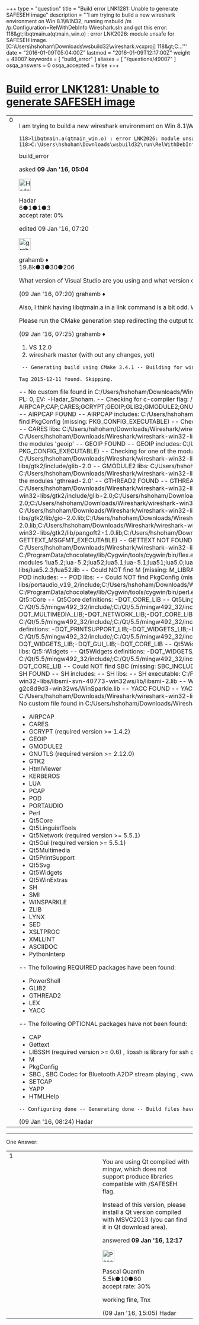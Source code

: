 +++
type = "question"
title = "Build error LNK1281: Unable to generate SAFESEH image"
description = '''I am trying to build a new wireshark environment on Win 8.1&#92;WIN32, running msbuild /m /p:Configuration=RelWithDebInfo Wireshark.sln and got this error: 118&amp;gt;libqtmain.a(qtmain_win.o) : error LNK2026: module unsafe for SAFESEH image. [C:&#92;Users&#92;hshoham&#92;Downloads&#92;wsbuild32&#92;wireshark.vcxproj] 118&amp;gt;C...'''
date = "2016-01-09T05:04:00Z"
lastmod = "2016-01-09T12:17:00Z"
weight = 49007
keywords = [ "build_error" ]
aliases = [ "/questions/49007" ]
osqa_answers = 0
osqa_accepted = false
+++

<div class="headNormal">

# [Build error LNK1281: Unable to generate SAFESEH image](/questions/49007/build-error-lnk1281-unable-to-generate-safeseh-image)

</div>

<div id="main-body">

<div id="askform">

<table id="question-table" style="width:100%;"><colgroup><col style="width: 50%" /><col style="width: 50%" /></colgroup><tbody><tr class="odd"><td style="width: 30px; vertical-align: top"><div class="vote-buttons"><div id="post-49007-score" class="post-score" title="current number of votes">0</div><div id="favorite-count" class="favorite-count"></div></div></td><td><div id="item-right"><div class="question-body"><p>I am trying to build a new wireshark environment on Win 8.1\WIN32, running <code>msbuild /m /p:Configuration=RelWithDebInfo Wireshark.sln</code> and got this error:</p><pre><code>118&gt;libqtmain.a(qtmain_win.o) : error LNK2026: module unsafe for SAFESEH image. [C:\Users\hshoham\Downloads\wsbuild32\wireshark.vcxproj]
118&gt;C:\Users\hshoham\Downloads\wsbuild32\run\RelWithDebInfo\Wireshark.exe : fatal error LNK1281: Unable to generate SAFESEH image. [C:\Users\hshoham\Downloads\wsbuild32\wireshark.vcxproj]</code></pre></div><div id="question-tags" class="tags-container tags">build_error</div><div id="question-controls" class="post-controls"></div><div class="post-update-info-container"><div class="post-update-info post-update-info-user"><p>asked <strong>09 Jan '16, 05:04</strong></p><img src="https://secure.gravatar.com/avatar/7a947b5c68798e251f20542fdf759cb1?s=32&amp;d=identicon&amp;r=g" class="gravatar" width="32" height="32" alt="Hadar&#39;s gravatar image" /><p>Hadar<br />
<span class="score" title="6 reputation points">6</span><span title="1 badges"><span class="badge1">●</span><span class="badgecount">1</span></span><span title="1 badges"><span class="silver">●</span><span class="badgecount">1</span></span><span title="3 badges"><span class="bronze">●</span><span class="badgecount">3</span></span><br />
<span class="accept_rate" title="Rate of the user&#39;s accepted answers">accept rate:</span> <span title="Hadar has no accepted answers">0%</span></p></div><div class="post-update-info post-update-info-edited"><p>edited 09 Jan '16, 07:20</p><img src="https://secure.gravatar.com/avatar/d2a7e24ca66604c749c7c88c1da8ff78?s=32&amp;d=identicon&amp;r=g" class="gravatar" width="32" height="32" alt="grahamb&#39;s gravatar image" /><p>grahamb ♦<br />
<span class="score" title="19834 reputation points"><span>19.8k</span></span><span title="3 badges"><span class="badge1">●</span><span class="badgecount">3</span></span><span title="30 badges"><span class="silver">●</span><span class="badgecount">30</span></span><span title="206 badges"><span class="bronze">●</span><span class="badgecount">206</span></span></p></div></div><div id="comments-container-49007" class="comments-container"><span id="49013"></span><div id="comment-49013" class="comment"><div id="post-49013-score" class="comment-score"></div><div class="comment-text"><p>What version of Visual Studio are you using and what version of Wireshark, from master or another branch or a tarball?</p></div><div id="comment-49013-info" class="comment-info"><span class="comment-age">(09 Jan '16, 07:20)</span> grahamb ♦</div></div><span id="49014"></span><div id="comment-49014" class="comment"><div id="post-49014-score" class="comment-score"></div><div class="comment-text"><p>Also, I think having libqtmain.a in a link command is a bit odd. Windows uses .lib files for import linking, and the object files in them would be .obj. What version of Qt are you using, are you sure you have installed the Windows version appropriate for your version of Visual Studio.</p><p>Please run the CMake generation step redirecting the output to a file and paste that files contents here, e.g. <code>CMake ... &gt; cmake.txt</code>.</p></div><div id="comment-49014-info" class="comment-info"><span class="comment-age">(09 Jan '16, 07:25)</span> grahamb ♦</div></div><span id="49015"></span><div id="comment-49015" class="comment"><div id="post-49015-score" class="comment-score"></div><div class="comment-text"><ol><li>VS 12.0</li><li>wireshark master (with out any changes, yet)</li></ol><p><code> -- Generating build using CMake 3.4.1 -- Building for win32 using Visual Studio 12 2013 Working in C:\Users\hshoham\Downloads\Wireshark\wireshark-win32-libs</code></p><p><code></code></p><p><code>Tag 2015-12-11 found. Skipping.</code></p><code></code><p>-- No custom file found in C:/Users/hshoham/Downloads/Wireshark -- Configuration types: Debug;Release;MinSizeRel;RelWithDebInfo -- CMAKE_C_FLAGS_RELWITHDEBINFO: /MD /Zi /O2 /Ob1 /D NDEBUG -- CMAKE_CXX_FLAGS_RELWITHDEBINFO: /MD /Zi /O2 /Ob1 /D NDEBUG -- V: 2.1.0-Hadar_Shoham, MaV: 2, MiV: 1, PL: 0, EV: -Hadar_Shoham. -- Checking for c-compiler flag: /MP -- Checking for c-compiler flag: /Zo -- Checking for c-compiler flag: /w34295 /w34189 -- Checking for c++-compiler flag: /MP -- Checking for c++-compiler flag: /Zo -- Checking for c++-compiler flag: /w34295 /w34189 -- Packagelist: AIRPCAP;CAP;CARES;GCRYPT;GEOIP;GLIB2;GMODULE2;GNUTLS;GTHREAD2;GTK2;Gettext;HtmlViewer;KERBEROS;LEX;LIBSSH;LUA;M;PCAP;POD;PORTAUDIO;Perl;PythonInterp;Qt5Core;Qt5LinguistTools;Qt5Multimedia;Qt5PrintSupport;Qt5Svg;Qt5Widgets;Qt5WinExtras;SBC;SED;SETCAP;SH;SMI;WINSPARKLE;YACC;YAPP;ZLIB -- AIRPCAP FOUND -- AIRPCAP includes: C:/Users/hshoham/Downloads/Wireshark/wireshark-win32-libs/AirPcap_Devpack_4_1_0_1622/Airpcap_Devpack/include -- AIRPCAP libs: C:/Users/hshoham/Downloads/Wireshark/wireshark-win32-libs/AirPcap_Devpack_4_1_0_1622/Airpcap_Devpack/lib/airpcap.lib -- Could NOT find PkgConfig (missing: PKG_CONFIG_EXECUTABLE) -- Checking for one of the modules 'libcap' -- Could NOT find CAP (missing: CAP_LIBRARY CAP_INCLUDE_DIR) -- CAP NOT FOUND -- CARES FOUND -- CARES includes: C:/Users/hshoham/Downloads/Wireshark/wireshark-win32-libs/c-ares-1.9.1-1-win32ws/include -- CARES libs: C:/Users/hshoham/Downloads/Wireshark/wireshark-win32-libs/c-ares-1.9.1-1-win32ws/lib/libcares-2.lib -- GCRYPT FOUND -- GCRYPT includes: C:/Users/hshoham/Downloads/Wireshark/wireshark-win32-libs/gnutls-3.2.15-2.7-win32ws/include -- GCRYPT libs: C:/Users/hshoham/Downloads/Wireshark/wireshark-win32-libs/gnutls-3.2.15-2.7-win32ws/bin/libgcrypt-20.lib;C:/Users/hshoham/Downloads/Wireshark/wireshark-win32-libs/gnutls-3.2.15-2.7-win32ws/bin/libgpg-error-0.lib -- Could NOT find PkgConfig (missing: PKG_CONFIG_EXECUTABLE) -- Checking for one of the modules 'geoip' -- GEOIP FOUND -- GEOIP includes: C:/Users/hshoham/Downloads/Wireshark/wireshark-win32-libs/GeoIP-1.6.6-win32ws/include -- GEOIP libs: C:/Users/hshoham/Downloads/Wireshark/wireshark-win32-libs/GeoIP-1.6.6-win32ws/lib/libGeoIP-1.lib -- Could NOT find PkgConfig (missing: PKG_CONFIG_EXECUTABLE) -- Checking for one of the modules 'glib-2.0&gt;=2.14.0' -- GLIB2 FOUND -- GLIB2 includes: C:/Users/hshoham/Downloads/Wireshark/wireshark-win32-libs/gtk2/include/glib-2.0;C:/Users/hshoham/Downloads/Wireshark/wireshark-win32-libs/gtk2/lib/glib-2.0/include -- GLIB2 libs: C:/Users/hshoham/Downloads/Wireshark/wireshark-win32-libs/gtk2/lib/glib-2.0.lib -- Could NOT find PkgConfig (missing: PKG_CONFIG_EXECUTABLE) -- Checking for one of the modules 'gmodule-2.0' -- GMODULE2 FOUND -- GMODULE2 includes: C:/Users/hshoham/Downloads/Wireshark/wireshark-win32-libs/gtk2/include/glib-2.0 -- GMODULE2 libs: C:/Users/hshoham/Downloads/Wireshark/wireshark-win32-libs/gtk2/lib/gmodule-2.0.lib -- Could NOT find PkgConfig (missing: PKG_CONFIG_EXECUTABLE) -- Checking for one of the modules 'gnutls' -- GNUTLS FOUND -- GNUTLS includes: C:/Users/hshoham/Downloads/Wireshark/wireshark-win32-libs/gnutls-3.2.15-2.7-win32ws/include -- GNUTLS libs: C:/Users/hshoham/Downloads/Wireshark/wireshark-win32-libs/gnutls-3.2.15-2.7-win32ws/bin/libgnutls-28.lib -- Could NOT find PkgConfig (missing: PKG_CONFIG_EXECUTABLE) -- Checking for one of the modules 'gthread-2.0' -- GTHREAD2 FOUND -- GTHREAD2 includes: C:/Users/hshoham/Downloads/Wireshark/wireshark-win32-libs/gtk2/include/glib-2.0/glib -- GTHREAD2 libs: C:/Users/hshoham/Downloads/Wireshark/wireshark-win32-libs/gtk2/lib/gthread-2.0.lib -- GTK2 FOUND -- GTK2 includes: C:/Users/hshoham/Downloads/Wireshark/wireshark-win32-libs/gtk2/include/gtk-2.0;C:/Users/hshoham/Downloads/Wireshark/wireshark-win32-libs/gtk2/include;C:/Users/hshoham/Downloads/Wireshark/wireshark-win32-libs/gtk2/include/freetype2;C:/Tcl/include;C:/Users/hshoham/Downloads/Wireshark/wireshark-win32-libs/gtk2/include/glib-2.0;C:/Users/hshoham/Downloads/Wireshark/wireshark-win32-libs/gtk2/lib/glib-2.0/include;C:/Users/hshoham/Downloads/Wireshark/wireshark-win32-libs/gtk2/include/atk-1.0;C:/Users/hshoham/Downloads/Wireshark/wireshark-win32-libs/gtk2/include/gdk-pixbuf-2.0;C:/Users/hshoham/Downloads/Wireshark/wireshark-win32-libs/gtk2/include/cairo;C:/Users/hshoham/Downloads/Wireshark/wireshark-win32-libs/gtk2/include/pango-1.0;C:/Users/hshoham/Downloads/Wireshark/wireshark-win32-libs/gtk2/lib/gtk-2.0/include -- GTK2 libs: C:/Users/hshoham/Downloads/Wireshark/wireshark-win32-libs/gtk2/lib/glib-2.0.lib;C:/Users/hshoham/Downloads/Wireshark/wireshark-win32-libs/gtk2/lib/gobject-2.0.lib;C:/Users/hshoham/Downloads/Wireshark/wireshark-win32-libs/gtk2/lib/atk-1.0.lib;C:/Users/hshoham/Downloads/Wireshark/wireshark-win32-libs/gtk2/lib/gio-2.0.lib;C:/Users/hshoham/Downloads/Wireshark/wireshark-win32-libs/gtk2/lib/gthread-2.0.lib;C:/Users/hshoham/Downloads/Wireshark/wireshark-win32-libs/gtk2/lib/gmodule-2.0.lib;C:/Users/hshoham/Downloads/Wireshark/wireshark-win32-libs/gtk2/lib/gdk_pixbuf-2.0.lib;C:/Users/hshoham/Downloads/Wireshark/wireshark-win32-libs/gtk2/lib/cairo.lib;C:/Users/hshoham/Downloads/Wireshark/wireshark-win32-libs/gtk2/lib/pango-1.0.lib;C:/Users/hshoham/Downloads/Wireshark/wireshark-win32-libs/gtk2/lib/pangocairo-1.0.lib;C:/Users/hshoham/Downloads/Wireshark/wireshark-win32-libs/gtk2/lib/pangoft2-1.0.lib;C:/Users/hshoham/Downloads/Wireshark/wireshark-win32-libs/gtk2/lib/gdk-win32-2.0.lib;C:/Users/hshoham/Downloads/Wireshark/wireshark-win32-libs/gtk2/lib/gtk-win32-2.0.lib -- Could NOT find Gettext (missing: GETTEXT_MSGMERGE_EXECUTABLE GETTEXT_MSGFMT_EXECUTABLE) -- GETTEXT NOT FOUND -- HTML_VIEWER NOT FOUND -- Could NOT find PkgConfig (missing: PKG_CONFIG_EXECUTABLE) -- Checking for one of the modules 'krb5;mit-krb5;heimdal-krb5' -- KERBEROS FOUND -- KERBEROS includes: C:/Users/hshoham/Downloads/Wireshark/wireshark-win32-libs/kfw-3-2-2-i386-ws-vc6/include -- KERBEROS libs: C:/Users/hshoham/Downloads/Wireshark/wireshark-win32-libs/kfw-3-2-2-i386-ws-vc6/lib/krb5_32.lib -- LEX FOUND -- LEX includes: -- LEX libs: -- LEX executable: C:/ProgramData/chocolatey/lib/Cygwin/tools/cygwin/bin/flex.exe -- Could NOT find LIBSSH (missing: LIBSSH_LIBRARIES LIBSSH_INCLUDE_DIRS LIBSSH_VERSION) (Required is at least version "0.6") -- LIBSSH NOT FOUND -- Could NOT find PkgConfig (missing: PKG_CONFIG_EXECUTABLE) -- Checking for one of the modules 'lua5.2;lua-5.2;lua52;lua5.1;lua-5.1;lua51;lua5.0;lua-5.0;lua50' -- Checking for one of the modules 'lua&lt;=5.2.99' -- LUA FOUND -- LUA includes: C:/Users/hshoham/Downloads/Wireshark/wireshark-win32-libs/lua5.2.3/include -- LUA libs: C:/Users/hshoham/Downloads/Wireshark/wireshark-win32-libs/lua5.2.3/lua52.lib -- Could NOT find M (missing: M_LIBRARY) -- M NOT FOUND -- PCAP FOUND -- PCAP includes: C:/Users/hshoham/Downloads/Wireshark/wireshark-win32-libs/WpdPack/Include -- PCAP libs: C:/Users/hshoham/Downloads/Wireshark/wireshark-win32-libs/WpdPack/Lib/wpcap.lib -- POD FOUND -- POD includes: -- POD libs: -- Could NOT find PkgConfig (missing: PKG_CONFIG_EXECUTABLE) -- Checking for one of the modules 'portaudio-2.0' -- PORTAUDIO FOUND -- PORTAUDIO includes: C:/Users/hshoham/Downloads/Wireshark/wireshark-win32-libs/portaudio_v19_2/include;C:/Users/hshoham/Downloads/Wireshark/wireshark-win32-libs/portaudio_v19_2/src/common;C:/Users/hshoham/Downloads/Wireshark/wireshark-win32-libs/portaudio_v19_2/src/os/win -- PORTAUDIO libs: -- PERL FOUND -- Perl includes: -- Perl libs: -- Perl executable: C:/ProgramData/chocolatey/lib/Cygwin/tools/cygwin/bin/perl.exe -- PYTHONINTERP FOUND -- PythonInterp includes: -- PythonInterp libs: -- Qt5Core FOUND -- Qt5Core includes: C:/Qt/5.5/mingw492_32/include/;C:/Qt/5.5/mingw492_32/include/QtCore;C:/Qt/5.5/mingw492_32/.//mkspecs/win32-g++ -- Qt5Core libs: Qt5::Core -- Qt5Core definitions: -DQT_CORE_LIB -- Qt5LinguistTools FOUND -- Qt5LinguistTools includes: -- Qt5LinguistTools libs: -- Qt5Multimedia FOUND -- Qt5Multimedia includes: C:/Qt/5.5/mingw492_32/include/;C:/Qt/5.5/mingw492_32/include/QtMultimedia;C:/Qt/5.5/mingw492_32/include/QtNetwork;C:/Qt/5.5/mingw492_32/include/QtCore;C:/Qt/5.5/mingw492_32/.//mkspecs/win32-g++;C:/Qt/5.5/mingw492_32/include/QtGui -- Qt5Multimedia libs: Qt5::Multimedia -- Qt5Multimedia definitions: -DQT_MULTIMEDIA_LIB;-DQT_NETWORK_LIB;-DQT_CORE_LIB;-DQT_GUI_LIB -- Qt5PrintSupport FOUND -- Qt5PrintSupport includes: C:/Qt/5.5/mingw492_32/include/;C:/Qt/5.5/mingw492_32/include/QtPrintSupport;C:/Qt/5.5/mingw492_32/include/QtWidgets;C:/Qt/5.5/mingw492_32/include/QtGui;C:/Qt/5.5/mingw492_32/include/QtCore;C:/Qt/5.5/mingw492_32/.//mkspecs/win32-g++ -- Qt5PrintSupport libs: Qt5::PrintSupport -- Qt5PrintSupport definitions: -DQT_PRINTSUPPORT_LIB;-DQT_WIDGETS_LIB;-DQT_GUI_LIB;-DQT_CORE_LIB -- Qt5Svg FOUND -- Qt5Svg includes: C:/Qt/5.5/mingw492_32/include/;C:/Qt/5.5/mingw492_32/include/QtSvg;C:/Qt/5.5/mingw492_32/include/QtWidgets;C:/Qt/5.5/mingw492_32/include/QtGui;C:/Qt/5.5/mingw492_32/include/QtCore;C:/Qt/5.5/mingw492_32/.//mkspecs/win32-g++ -- Qt5Svg libs: Qt5::Svg -- Qt5Svg definitions: -DQT_SVG_LIB;-DQT_WIDGETS_LIB;-DQT_GUI_LIB;-DQT_CORE_LIB -- Qt5Widgets FOUND -- Qt5Widgets includes: C:/Qt/5.5/mingw492_32/include/;C:/Qt/5.5/mingw492_32/include/QtWidgets;C:/Qt/5.5/mingw492_32/include/QtGui;C:/Qt/5.5/mingw492_32/include/QtCore;C:/Qt/5.5/mingw492_32/.//mkspecs/win32-g++ -- Qt5Widgets libs: Qt5::Widgets -- Qt5Widgets definitions: -DQT_WIDGETS_LIB;-DQT_GUI_LIB;-DQT_CORE_LIB -- Qt5WinExtras FOUND -- Qt5WinExtras includes: C:/Qt/5.5/mingw492_32/include/;C:/Qt/5.5/mingw492_32/include/QtWinExtras;C:/Qt/5.5/mingw492_32/include/QtGui;C:/Qt/5.5/mingw492_32/include/QtCore;C:/Qt/5.5/mingw492_32/.//mkspecs/win32-g++ -- Qt5WinExtras libs: Qt5::WinExtras -- Qt5WinExtras definitions: -DQT_WINEXTRAS_LIB;-DQT_GUI_LIB;-DQT_CORE_LIB -- Could NOT find SBC (missing: SBC_INCLUDE_DIR SBC_LIBRARY) -- SBC NOT FOUND -- SED FOUND -- SED includes: -- SED libs: -- SED executable: C:/ProgramData/chocolatey/lib/Cygwin/tools/cygwin/bin/sed.exe -- Could NOT find SETCAP (missing: SETCAP_EXECUTABLE) -- SETCAP NOT FOUND -- SH FOUND -- SH includes: -- SH libs: -- SH executable: C:/ProgramData/chocolatey/lib/Cygwin/tools/cygwin/bin/bash.exe -- SMI FOUND -- SMI includes: C:/Users/hshoham/Downloads/Wireshark/wireshark-win32-libs/libsmi-svn-40773-win32ws/include -- SMI libs: C:/Users/hshoham/Downloads/Wireshark/wireshark-win32-libs/libsmi-svn-40773-win32ws/lib/libsmi-2.lib -- WINSPARKLE FOUND -- WINSPARKLE includes: C:/Users/hshoham/Downloads/Wireshark/wireshark-win32-libs/WinSparkle-0.3-44-g2c8d9d3-win32ws -- WINSPARKLE libs: C:/Users/hshoham/Downloads/Wireshark/wireshark-win32-libs/WinSparkle-0.3-44-g2c8d9d3-win32ws/WinSparkle.lib -- YACC FOUND -- YACC includes: -- YACC libs: -- YACC executable: C:/ProgramData/chocolatey/lib/Cygwin/tools/cygwin/bin/bison.exe -- Could NOT find YAPP (missing: YAPP_EXECUTABLE) -- YAPP NOT FOUND -- ZLIB FOUND -- ZLIB includes: C:/Users/hshoham/Downloads/Wireshark/wireshark-win32-libs/zlib-1.2.8-ws;C:/Users/hshoham/Downloads/wsbuild32/zlib -- ZLIB libs: zlib -- C-Flags: /MP /Zo /w34295 /w34189 /DWIN32 /D_WINDOWS /W3 -- CXX-Flags: /MP /Zo /w34295 /w34189 /DWIN32 /D_WINDOWS /W3 /GR /EHsc -- Warnings as errors: /WX -- No custom file found in C:/Users/hshoham/Downloads/Wireshark/asn1 -- Using Cygwin a2x -- No custom file found in C:/Users/hshoham/Downloads/Wireshark/epan -- No custom file found in C:/Users/hshoham/Downloads/Wireshark/ui/gtk -- docdir: -- -- The following OPTIONAL packages have been found:</p><ul><li>AIRPCAP</li><li>CARES</li><li>GCRYPT (required version &gt;= 1.4.2)</li><li>GEOIP</li><li>GMODULE2</li><li>GNUTLS (required version &gt;= 2.12.0)</li><li>GTK2</li><li>HtmlViewer</li><li>KERBEROS</li><li>LUA</li><li>PCAP</li><li>POD</li><li>PORTAUDIO</li><li>Perl</li><li>Qt5Core</li><li>Qt5LinguistTools</li><li>Qt5Network (required version &gt;= 5.5.1)</li><li>Qt5Gui (required version &gt;= 5.5.1)</li><li>Qt5Multimedia</li><li>Qt5PrintSupport</li><li>Qt5Svg</li><li>Qt5Widgets</li><li>Qt5WinExtras</li><li>SH</li><li>SMI</li><li>WINSPARKLE</li><li>ZLIB</li><li>LYNX</li><li>SED</li><li>XSLTPROC</li><li>XMLLINT</li><li>ASCIIDOC</li><li>PythonInterp</li></ul><p>-- The following REQUIRED packages have been found:</p><ul><li>PowerShell</li><li>GLIB2</li><li>GTHREAD2</li><li>LEX</li><li>YACC</li></ul><p>-- The following OPTIONAL packages have not been found:</p><ul><li>CAP</li><li>Gettext</li><li>LIBSSH (required version &gt;= 0.6) , libssh is library for ssh connections and it is needed to build sshdump , &lt;www: &lt;a="" href="https://www.libssh.org/get-it/&amp;gt;"&gt;https://www.libssh.org/get-it/&gt;</li><li>M</li><li>PkgConfig</li><li>SBC , SBC Codec for Bluetooth A2DP stream playing , &lt;www: &lt;a="" href="http://git.kernel.org/cgit/bluetooth/sbc.git&amp;gt;"&gt;http://git.kernel.org/cgit/bluetooth/sbc.git&gt;</li><li>SETCAP</li><li>YAPP</li><li>HTMLHelp</li></ul></code><p><code>-- Configuring done -- Generating done -- Build files have been written to: C:/Users/hshoham/Downloads/wsbuild32</code></p></div><div id="comment-49015-info" class="comment-info"><span class="comment-age">(09 Jan '16, 08:24)</span> Hadar</div></div></div><div id="comment-tools-49007" class="comment-tools"></div><div class="clear"></div><div id="comment-49007-form-container" class="comment-form-container"></div><div class="clear"></div></div></td></tr></tbody></table>

------------------------------------------------------------------------

<div class="tabBar">

<span id="sort-top"></span>

<div class="headQuestions">

One Answer:

</div>

</div>

<span id="49025"></span>

<div id="answer-container-49025" class="answer">

<table style="width:100%;"><colgroup><col style="width: 50%" /><col style="width: 50%" /></colgroup><tbody><tr class="odd"><td style="width: 30px; vertical-align: top"><div class="vote-buttons"><div id="post-49025-score" class="post-score" title="current number of votes">1</div></div></td><td><div class="item-right"><div class="answer-body"><p>You are using Qt compiled with mingw, which does not support produce libraries compatible with /SAFESEH flag.</p><p>Instead of this version, please install a Qt version compiled with MSVC2013 (you can find it in Qt download area).</p></div><div class="answer-controls post-controls"></div><div class="post-update-info-container"><div class="post-update-info post-update-info-user"><p>answered <strong>09 Jan '16, 12:17</strong></p><img src="https://secure.gravatar.com/avatar/713f24fd877861260b71ecd455018625?s=32&amp;d=identicon&amp;r=g" class="gravatar" width="32" height="32" alt="Pascal%20Quantin&#39;s gravatar image" /><p>Pascal Quantin<br />
<span class="score" title="5544 reputation points"><span>5.5k</span></span><span title="10 badges"><span class="silver">●</span><span class="badgecount">10</span></span><span title="60 badges"><span class="bronze">●</span><span class="badgecount">60</span></span><br />
<span class="accept_rate" title="Rate of the user&#39;s accepted answers">accept rate:</span> <span title="Pascal Quantin has 92 accepted answers">30%</span></p></div></div><div id="comments-container-49025" class="comments-container"><span id="49034"></span><div id="comment-49034" class="comment"><div id="post-49034-score" class="comment-score"></div><div class="comment-text"><p>working fine, Tnx</p></div><div id="comment-49034-info" class="comment-info"><span class="comment-age">(09 Jan '16, 15:05)</span> Hadar</div></div></div><div id="comment-tools-49025" class="comment-tools"></div><div class="clear"></div><div id="comment-49025-form-container" class="comment-form-container"></div><div class="clear"></div></div></td></tr></tbody></table>

</div>

<div class="paginator-container-left">

</div>

</div>

</div>


